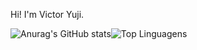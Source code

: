 Hi! I'm Victor Yuji.

![Anurag's GitHub stats](https://github-readme-stats.vercel.app/api?username=VictorYJM&show_icons=true&theme=radical)![Top Linguagens](https://github-readme-stats.vercel.app/api/top-langs/?username=VictorYJM&layout=compact&theme=radical)
